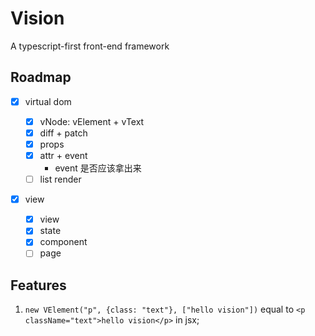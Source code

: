# Vision

A typescript-first front-end framework

## Roadmap

- [x] virtual dom

  - [x] vNode: vElement + vText
  - [x] diff + patch
  - [x] props
  - [x] attr + event
    - event 是否应该拿出来
  - [ ] list render

- [x] view
  - [x] view
  - [x] state
  - [x] component
  - [ ] page

## Features

1. `new VElement("p", {class: "text"}, ["hello vision"])` equal to `<p className="text">hello vision</p>` in jsx;
